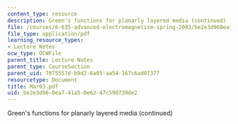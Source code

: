 ```yaml
---
content_type: resource
description: Green's functions for planarly layered media (continued)
file: /courses/6-635-advanced-electromagnetism-spring-2003/be2e3d960ea741a50e6247c590739de2_Mar03.pdf
file_type: application/pdf
learning_resource_types:
- Lecture Notes
ocw_type: OCWFile
parent_title: Lecture Notes
parent_type: CourseSection
parent_uid: 7075557d-b9d2-6a05-aa54-167c6ad07377
resourcetype: Document
title: Mar03.pdf
uid: be2e3d96-0ea7-41a5-0e62-47c590739de2
---
```

Green's functions for planarly layered media (continued)

